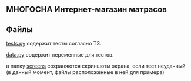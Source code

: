 МНОГОСНА
Интернет-магазин матрасов
-----

Файлы
-----

[tests.py](tests.py) содержит тесты согласно ТЗ.

[data.py](data.py) содержит переменные для тестов.

в папку [screens](screens) сохраняются скриншоты экрана, если тест неудачный (в данный момент, файлы расположенные в ней для примера)
